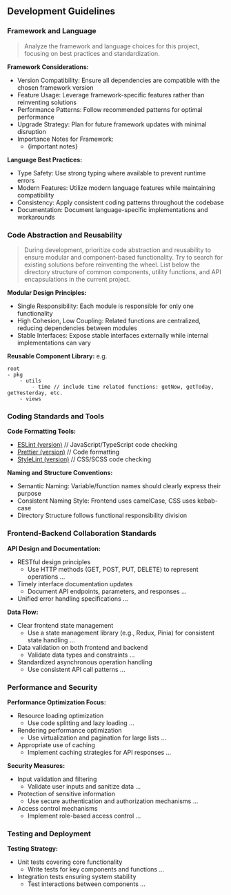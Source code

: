 ## Development Guidelines

### Framework and Language
> Analyze the framework and language choices for this project, focusing on best practices and standardization.

**Framework Considerations:**
- Version Compatibility: Ensure all dependencies are compatible with the chosen framework version
- Feature Usage: Leverage framework-specific features rather than reinventing solutions
- Performance Patterns: Follow recommended patterns for optimal performance
- Upgrade Strategy: Plan for future framework updates with minimal disruption
- Importance Notes for Framework: 
	* {important notes}

**Language Best Practices:**
- Type Safety: Use strong typing where available to prevent runtime errors
- Modern Features: Utilize modern language features while maintaining compatibility
- Consistency: Apply consistent coding patterns throughout the codebase
- Documentation: Document language-specific implementations and workarounds

### Code Abstraction and Reusability
> During development, prioritize code abstraction and reusability to ensure modular and component-based functionality. Try to search for existing solutions before reinventing the wheel.
> List below the directory structure of common components, utility functions, and API encapsulations in the current project.


**Modular Design Principles:**
- Single Responsibility: Each module is responsible for only one functionality
- High Cohesion, Low Coupling: Related functions are centralized, reducing dependencies between modules
- Stable Interfaces: Expose stable interfaces externally while internal implementations can vary

**Reusable Component Library:**
e.g.
```
root
- pkg 
    - utils
		- time // include time related functions: getNow, getToday, getYesterday, etc.
    - views
```

### Coding Standards and Tools
**Code Formatting Tools:**
- [ESLint (version)]() // JavaScript/TypeScript code checking
- [Prettier (version)]() // Code formatting
- [StyleLint (version)]() // CSS/SCSS code checking

**Naming and Structure Conventions:**
- Semantic Naming: Variable/function names should clearly express their purpose
- Consistent Naming Style: Frontend uses camelCase, CSS uses kebab-case
- Directory Structure follows functional responsibility division

### Frontend-Backend Collaboration Standards
**API Design and Documentation:**
- RESTful design principles
	* Use HTTP methods (GET, POST, PUT, DELETE) to represent operations
	...
- Timely interface documentation updates
	* Document API endpoints, parameters, and responses
	...
- Unified error handling specifications
	...
	

**Data Flow:**
- Clear frontend state management
	* Use a state management library (e.g., Redux, Pinia) for consistent state handling
	...
- Data validation on both frontend and backend
	* Validate data types and constraints
	...
- Standardized asynchronous operation handling
	* Use consistent API call patterns
	...

### Performance and Security
**Performance Optimization Focus:**
- Resource loading optimization
	* Use code splitting and lazy loading
	...
- Rendering performance optimization
	* Use virtualization and pagination for large lists
	...
- Appropriate use of caching
	* Implement caching strategies for API responses
	...

**Security Measures:**
- Input validation and filtering
	* Validate user inputs and sanitize data
	...
- Protection of sensitive information
	* Use secure authentication and authorization mechanisms
	...
- Access control mechanisms
	* Implement role-based access control
	...

### Testing and Deployment
**Testing Strategy:**
- Unit tests covering core functionality
	* Write tests for key components and functions
	...
- Integration tests ensuring system stability
	* Test interactions between components
	...